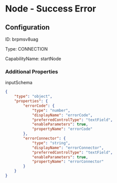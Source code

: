 # Node - Success Error
## Configuration
ID:  brpmsv8uag

Type: CONNECTION 

CapabilityName: startNode






### Additional Properties
inputSchema
```json 
{
	"type": "object",
	"properties": {
		"errorCode": {
			"type": "number",
			"displayName": "errorCode",
			"preferredControlType": "textField",
			"enableParameters": true,
			"propertyName": "errorCode"
		},
		"errorConnector": {
			"type": "string",
			"displayName": "errorConnector",
			"preferredControlType": "textField",
			"enableParameters": true,
			"propertyName": "errorConnector"
		}
	}
}
```




